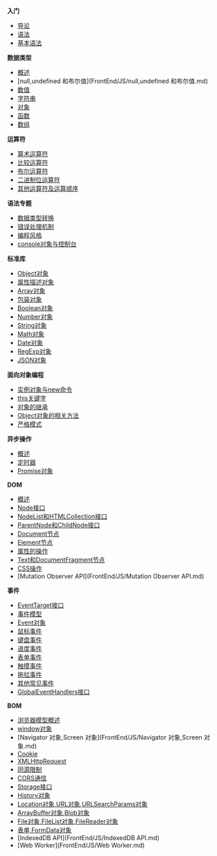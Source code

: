 **入门**

- [导论](FrontEnd/JS/导论.md)
- [语法](FrontEnd/JS/语法.md)
- [基本语法](FrontEnd/JS/基本语法.md)

**数据类型**

- [概述](FrontEnd/JS/数据概述.md)
- [null,undefined 和布尔值](FrontEnd/JS/null,undefined 和布尔值.md)
- [数值](FrontEnd/JS/数值.md)
- [字符串](FrontEnd/JS/字符串.md)
- [对象](FrontEnd/JS/对象.md)
- [函数](FrontEnd/JS/函数.md)
- [数组](FrontEnd/JS/数组.md)

**运算符**

- [算术运算符](FrontEnd/JS/算术运算符.md)
- [比较运算符](FrontEnd/JS/比较运算符.md)
- [布尔运算符](FrontEnd/JS/布尔运算符.md)
- [二进制位运算符](FrontEnd/JS/二进制位运算符.md)
- [其他运算符及运算顺序](FrontEnd/JS/其他运算符及运算顺序.md)

**语法专题**

- [数据类型转换](FrontEnd/JS/数据类型转换.md)
- [错误处理机制](FrontEnd/JS/错误处理机制.md)
- [编程风格](FrontEnd/JS/编程风格.md)
- [console对象与控制台](FrontEnd/JS/console对象与控制台.md)

**标准库**

- [Object对象](FrontEnd/JS/Object对象.md)
- [属性描述对象](FrontEnd/JS/属性描述对象.md)
- [Array对象](FrontEnd/JS/Array对象.md)
- [包装对象](FrontEnd/JS/包装对象.md)
- [Boolean对象](FrontEnd/JS/Boolean对象.md)
- [Number对象](FrontEnd/JS/Number对象.md)
- [String对象](FrontEnd/JS/String对象.md)
- [Math对象](FrontEnd/JS/Math对象.md)
- [Date对象](FrontEnd/JS/Date对象.md)
- [RegExp对象](FrontEnd/JS/RegExp对象.md)
- [JSON对象](FrontEnd/JS/JSON对象.md)

**面向对象编程**

- [实例对象与new命令](FrontEnd/JS/实例对象与new命令.md)
- [this关键字](FrontEnd/JS/this关键字.md)
- [对象的继承](FrontEnd/JS/对象的继承.md)
- [Object对象的相关方法](FrontEnd/JS/Object对象的相关方法.md)
- [严格模式](FrontEnd/JS/严格模式.md)

**异步操作**

- [概述](FrontEnd/JS/异步概述.md)
- [定时器](FrontEnd/JS/定时器.md)
- [Promise对象](FrontEnd/JS/Promise对象.md)

**DOM**

- [概述](FrontEnd/JS/DOM概述.md)
- [Node接口](FrontEnd/JS/Node接口.md)
- [NodeList和HTMLCollection接口](FrontEnd/JS/NodeList和HTMLCollection接口.md)
- [ParentNode和ChildNode接口](FrontEnd/JS/ParentNode和ChildNode接口.md)
- [Document节点](FrontEnd/JS/Document节点.md)
- [Element节点](FrontEnd/JS/Element节点.md)
- [属性的操作](FrontEnd/JS/属性的操作.md)
- [Text和DocumentFragment节点](FrontEnd/JS/Text和DocumentFragment节点.md)
- [CSS操作](FrontEnd/JS/CSS操作.md)
- [Mutation Observer API](FrontEnd/JS/Mutation Observer API.md)

**事件**

- [EventTarget接口](FrontEnd/JS/EventTarget接口.md)
- [事件模型](FrontEnd/JS/事件模型.md)
- [Event对象](FrontEnd/JS/Event对象.md)
- [鼠标事件](FrontEnd/JS/鼠标事件.md)
- [键盘事件](FrontEnd/JS/键盘事件.md)
- [进度事件](FrontEnd/JS/进度事件.md)
- [表单事件](FrontEnd/JS/表单事件.md)
- [触摸事件](FrontEnd/JS/触摸事件.md)
- [拖拉事件](FrontEnd/JS/拖拉事件.md)
- [其他常见事件](FrontEnd/JS/其他常见事件.md)
- [GlobalEventHandlers接口](FrontEnd/JS/GlobalEventHandlers接口.md)

**BOM**

- [浏览器模型概述](FrontEnd/JS/浏览器模型概述.md)
- [window对象](FrontEnd/JS/window对象.md)
- [Navigator 对象,Screen 对象](FrontEnd/JS/Navigator 对象,Screen 对象.md)
- [Cookie](FrontEnd/JS/Cookie.md)
- [XMLHttpRequest](FrontEnd/JS/XMLHttpRequest.md)
- [同源限制](FrontEnd/JS/同源限制.md)
- [CORS通信](FrontEnd/JS/CORS通信.md)
- [Storage接口](FrontEnd/JS/Storage接口.md)
- [History对象](FrontEnd/JS/History对象.md)
- [Location对象,URL对象,URLSearchParams对象](FrontEnd/JS/Location对象,URL对象,URLSearchParams对象.md)
- [ArrayBuffer对象,Blob对象](FrontEnd/JS/ArrayBuffer对象,Blob对象.md)
- [File对象,FileList对象,FileReader对象](FrontEnd/JS/File对象,FileList对象,FileReader对象.md)
- [表单,FormData对象](FrontEnd/JS/表单,FormData对象.md)
- [IndexedDB API](FrontEnd/JS/IndexedDB API.md)
- [Web Worker](FrontEnd/JS/Web Worker.md)